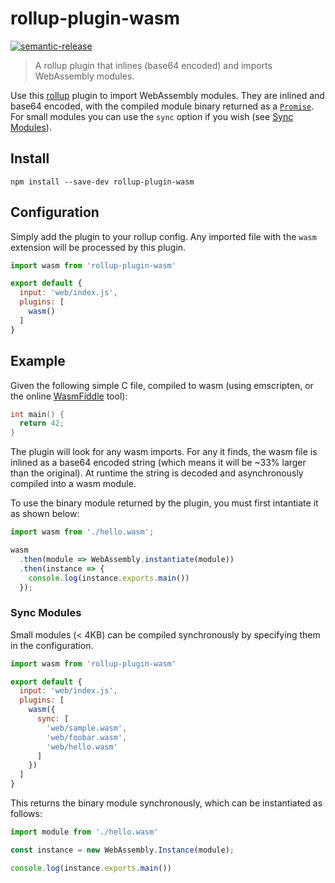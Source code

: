 
# rollup-plugin-wasm

[![semantic-release](https://img.shields.io/badge/%20%20%F0%9F%93%A6%F0%9F%9A%80-semantic--release-e10079.svg)](https://github.com/semantic-release/semantic-release)

> A rollup plugin that inlines (base64 encoded) and imports WebAssembly modules.

Use this [rollup](https://github.com/rollup/rollup) plugin to import WebAssembly modules.  They are inlined and base64 encoded, with the compiled module binary returned as a [`Promise`](https://developer.mozilla.org/en-US/docs/Web/JavaScript/Reference/Global_Objects/Promise). For small modules you can use the `sync` option if you wish (see [Sync Modules](#sync_modules)).

## Install

```
npm install --save-dev rollup-plugin-wasm
```

## Configuration

Simply add the plugin to your rollup config. Any imported file with the `wasm` extension will be processed by this plugin.

```js
import wasm from 'rollup-plugin-wasm'

export default {
  input: 'web/index.js',
  plugins: [
    wasm()
  ]
}
```

## Example

Given the following simple C file, compiled to wasm (using emscripten, or the online [WasmFiddle](https://wasdk.github.io/WasmFiddle//) tool):

~~~c
int main() {
  return 42;
}
~~~

The plugin will look for any wasm imports. For any it finds, the wasm file is inlined as a base64 encoded string (which means it will be ~33% larger than the original). At runtime the string is decoded and asynchronously compiled into a wasm module.

To use the binary module returned by the plugin, you must first intantiate it as shown below:

~~~javascript
import wasm from './hello.wasm';

wasm
  .then(module => WebAssembly.instantiate(module))
  .then(instance => {
    console.log(instance.exports.main())
  });
~~~

### Sync Modules

Small modules (< 4KB) can be compiled synchronously by specifying them in the configuration.

```js
import wasm from 'rollup-plugin-wasm'

export default {
  input: 'web/index.js',
  plugins: [
    wasm({
      sync: [
        'web/sample.wasm',
        'web/foobar.wasm',
        'web/hello.wasm'
      ]
    })
  ]
}
```

This returns the binary module synchronously, which can be instantiated as follows:

```js
import module from './hello.wasm'

const instance = new WebAssembly.Instance(module);

console.log(instance.exports.main())
```
